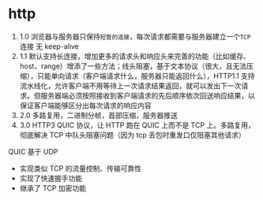 # http

1. 1.0 浏览器与服务器只保持`短暂的连接`，每次请求都需要与服务器建立一个`TCP`连接 无 keep-alive
2. 1.1 默认支持长连接，增加更多的请求头和响应头来完善的功能（比如缓存、host、range）增添了一些方法；线头阻塞，基于文本协议（很大，且无法压缩），只能单向请求（客户端请求什么，服务器只能返回什么），HTTP1.1 支持流水线化，允许客户端不用等待上一次请求结果返回，就可以发出下一次请求。但服务器端必须按照接收到客户端请求的先后顺序依次回送响应结果，以保证客户端能够区分出每次请求的响应内容
3. 2.0 多路复用，二进制分帧，首部压缩，服务器推送
4. 3.0 HTTP3 QUIC 协议，让 HTTP 跑在 QUIC 上而不是 TCP 上。多路复用，彻底解决 TCP 中队头阻塞问题（因为 tcp 丢包时重发口仅阻塞其他请求）

QUIC 基于 UDP

- 实现类似 TCP 的流量控制、传输可靠性
- 实现了快速握手功能
- 继承了 TCP 加密功能

